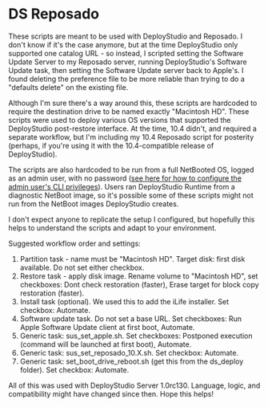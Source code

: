 DS Reposado
=======

These scripts are meant to be used with DeployStudio and Reposado. I don't know if it's the case anymore, but at the time DeployStudio only supported one catalog URL - so instead, I scripted setting the Software Update Server to my Reposado server, running DeployStudio's Software Update task, then setting the Software Update server back to Apple's. I found deleting the preference file to be more reliable than trying to do a "defaults delete" on the existing file.

Although I'm sure there's a way around this, these scripts are hardcoded to require the destination drive to be named exactly "Macintosh HD". These scripts were used to deploy various OS versions that supported the DeployStudio post-restore interface. At the time, 10.4 didn't, and required a separate workflow, but I'm including my 10.4 Reposado script for posterity (perhaps, if you're using it with the 10.4-compatible release of DeployStudio).

The scripts are also hardcoded to be run from a full NetBooted OS, logged as an admin user, with no password ([see here for how to configure the admin user's CLI privileges](http://mikesolin.com/2012/04/28/10-5-allow-admin-users-with-no-password-to-use-sudo/)). Users ran DeployStudio Runtime from a diagnostic NetBoot image, so it's possible some of these scripts might not run from the NetBoot images DeployStudio creates.

I don't expect anyone to replicate the setup I configured, but hopefully this helps to understand the scripts and adapt to your environment.

Suggested workflow order and settings:

1. Partition task - name must be "Macintosh HD". Target disk: first disk available. Do not set either checkbox.
2. Restore task - apply disk image. Rename volume to "Macintosh HD", set checkboxes: Dont check restoration (faster), Erase target for block copy restoration (faster).
3. Install task (optional). We used this to add the iLife installer. Set checkbox: Automate.
4. Software update task. Do not set a base URL. Set checkboxes: Run Apple Software Update client at first boot, Automate.
5. Generic task: sus_set_apple.sh. Set checkboxes: Postponed execution (command will be launched at first boot), Automate.
6. Generic task: sus_set_reposado_10.X.sh. Set checkbox: Automate.
7. Generic task: set_boot_drive_reboot.sh (get this from the ds_deploy folder). Set checkbox: Automate.

All of this was used with DeployStudio Server 1.0rc130. Language, logic, and compatibility might have changed since then. Hope this helps!
